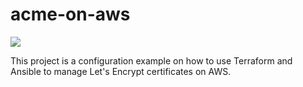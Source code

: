 # acme-on-aws

![](https://github.com/taufort/acme-on-aws/workflows/Terraform%20checks%20workflow/badge.svg)

This project is a configuration example on how to use Terraform and Ansible to manage Let's Encrypt certificates on AWS.
